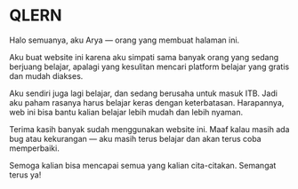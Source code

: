 # QLERN

Halo semuanya, aku Arya — orang yang membuat halaman ini.

Aku buat website ini karena aku simpati sama banyak orang yang sedang berjuang belajar, apalagi yang kesulitan mencari platform belajar yang gratis dan mudah diakses.

Aku sendiri juga lagi belajar, dan sedang berusaha untuk masuk ITB. Jadi aku paham rasanya harus belajar keras dengan keterbatasan. Harapannya, web ini bisa bantu kalian belajar lebih mudah dan lebih nyaman.

Terima kasih banyak sudah menggunakan website ini. Maaf kalau masih ada bug atau kekurangan — aku masih terus belajar dan akan terus coba memperbaiki.

Semoga kalian bisa mencapai semua yang kalian cita-citakan. Semangat terus ya!
